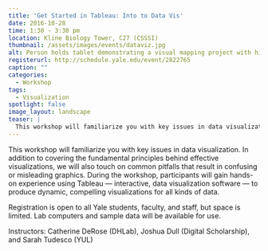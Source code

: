 ```yaml
---
title: 'Get Started in Tableau: Into to Data Vis'
date: 2016-10-28 
time: 1:30 - 3:30 pm
location: Kline Biology Tower, C27 (CSSSI)
thumbnail: /assets/images/events/dataviz.jpg
alt: Person holds tablet demonstrating a visual mapping project with highlighted areas across the globe marked in pink and yellow
registerurl: http://schedule.yale.edu/event/2822765
caption: ""
categories: 
  - Workshop
tags:
  - Visualization
spotlight: false 
image_layout: landscape
teaser: |
  This workshop will familiarize you with key issues in data visualization. 
---
```

This workshop will familiarize you with key issues in data visualization. In addition to covering the fundamental principles behind effective visualizations, we will also touch on common pitfalls that result in confusing or misleading graphics. During the workshop, participants will gain hands-on experience using Tableau — interactive, data visualization software — to produce dynamic, compelling visualizations for all kinds of data.

Registration is open to all Yale students, faculty, and staff, but space is limited. Lab computers and sample data will be available for use.

Instructors: Catherine DeRose (DHLab), Joshua Dull (Digital Scholarship), and Sarah Tudesco (YUL)